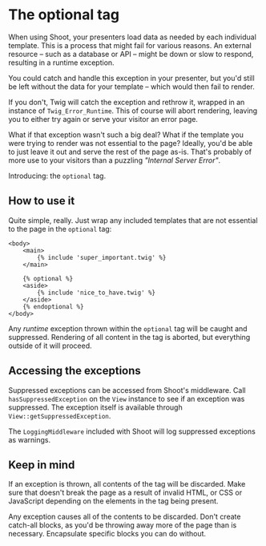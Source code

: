 # The optional tag
When using Shoot, your presenters load data as needed by each individual template. This is a process that might fail for
various reasons. An external resource – such as a database or API – might be down or slow to respond, resulting in a
runtime exception.

You could catch and handle this exception in your presenter, but you'd still be left without the data for your template
– which would then fail to render.

If you don't, Twig will catch the exception and rethrow it, wrapped in an instance of `Twig_Error_Runtime`. This of
course will abort rendering, leaving you to either try again or serve your visitor an error page.

What if that exception wasn't such a big deal? What if the template you were trying to render was not essential to the
page? Ideally, you'd be able to just leave it out and serve the rest of the page as-is. That's probably of more use to
your visitors than a puzzling _"Internal Server Error"_.

Introducing: the `optional` tag.

## How to use it
Quite simple, really. Just wrap any included templates that are not essential to the page in the `optional` tag:

```twig
<body>
    <main>
        {% include 'super_important.twig' %}
    </main>

    {% optional %}
    <aside>
        {% include 'nice_to_have.twig' %}
    </aside>
    {% endoptional %}
</body>
```

Any _runtime_ exception thrown within the `optional` tag will be caught and suppressed. Rendering of all content in the
tag is aborted, but everything outside of it will proceed.

## Accessing the exceptions
Suppressed exceptions can be accessed from Shoot's middleware. Call `hasSuppressedException` on the `View` instance to
see if an exception was suppressed. The exception itself is available through `View::getSuppressedException`.

The `LoggingMiddleware` included with Shoot will log suppressed exceptions as warnings.

## Keep in mind
If an exception is thrown, all contents of the tag will be discarded. Make sure that doesn't break the page as a result
of invalid HTML, or CSS or JavaScript depending on the elements in the tag being present.

Any exception causes all of the contents to be discarded. Don't create catch-all blocks, as you'd be throwing away more
of the page than is necessary. Encapsulate specific blocks you can do without.
